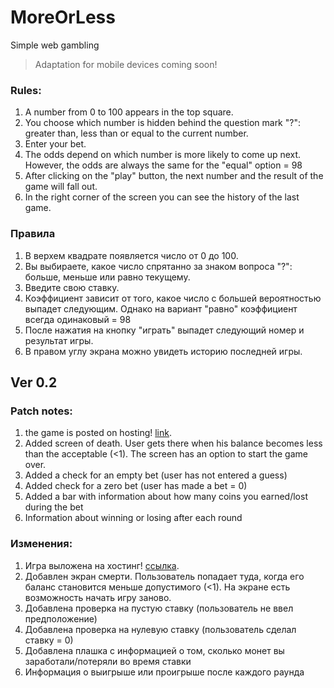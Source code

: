 # MoreOrLess



Simple web gambling
> Adaptation for mobile devices coming soon!
### Rules:
1. A number from 0 to 100 appears in the top square.
2. You choose which number is hidden behind the question mark "?": greater than, less than or equal to the current number.
3. Enter your bet.
4. The odds depend on which number is more likely to come up next. However, the odds are always the same for the "equal" option = 98
5. After clicking on the "play" button, the next number and the result of the game will fall out.
6. In the right corner of the screen you can see the history of the last game.

### Правила
1. В верхем квадрате появляется число от 0 до 100.
2. Вы выбираете, какое число спрятанно за знаком вопроса "?": больше, меньше или равно текущему.
3. Введите свою ставку.
4. Коэффициент зависит от того, какое число с большей вероятностью выпадет следующим. Однако на вариант "равно" коэффициент всегда одинаковый = 98
5. После нажатия на кнопку "играть" выпадет следующий номер и результат игры.
6. В правом углу экрана можно увидеть историю последней игры.

## Ver 0.2
### Patch notes:
1. the game is posted on hosting! [link](https://eleciii4estvo.github.io/MoreOrLess/).
2. Added screen of death. User gets there when his balance becomes less than the acceptable (<1). The screen has an option to start the game over.
3. Added a check for an empty bet (user has not entered a guess)
4. Added check for a zero bet (user has made a bet = 0)
5. Added a bar with information about how many coins you earned/lost during the bet
6. Information about winning or losing after each round

### Изменения:
1. Игра выложена на хостинг! [ссылка](https://eleciii4estvo.github.io/MoreOrLess/). 
2. Добавлен экран смерти. Пользователь попадает туда, когда его баланс становится меньше допустимого (<1). На экране есть возможность начать игру заново.
3. Добавлена проверка на пустую ставку (пользователь не ввел предположение)
4. Добавлена проверка на нулевую ставку (пользователь сделал ставку = 0)
5. Добавлена плашка с информацией о том, сколько монет вы заработали/потеряли во время ставки
6. Информация о выигрыше или проигрыше после каждого раунда


